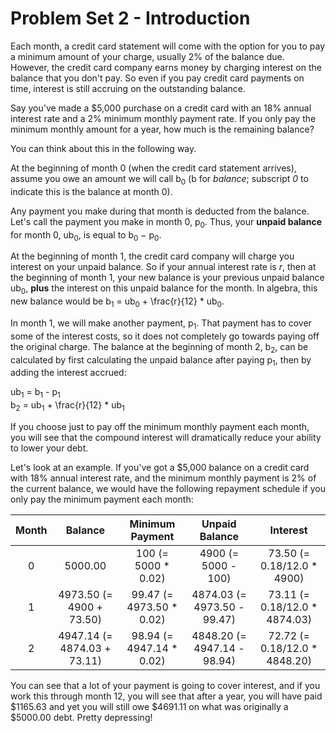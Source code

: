 # Problem Set 2 - Introduction

Each month, a credit card statement will come with the option for you to pay a minimum amount of your charge, usually 2% of the balance due. However, the credit card company earns money by charging interest on the balance that you don't pay. So even if you pay credit card payments on time, interest is still accruing on the outstanding balance.

Say you've made a $5,000 purchase on a credit card with an 18% annual interest rate and a 2% minimum monthly payment rate. If you only pay the minimum monthly amount for a year, how much is the remaining balance?

You can think about this in the following way.

At the beginning of month 0 (when the credit card statement arrives), assume you owe an amount we will call b<sub>0</sub> (b for *balance*; subscript *0* to indicate this is the balance at month 0).

Any payment you make during that month is deducted from the balance. Let's call the payment you make in month 0, p<sub>0</sub>. Thus, your **unpaid balance** for month 0, ub<sub>0</sub>, is equal to b<sub>0</sub> − p<sub>0</sub>.

At the beginning of month 1, the credit card company will charge you interest on your unpaid balance. So if your annual interest rate is *r*, then at the beginning of month 1, your new balance is your previous unpaid balance ub<sub>0</sub>, **plus** the interest on this unpaid balance for the month. In algebra, this new balance would be b<sub>1</sub> = ub<sub>0</sub> + \frac{r}{12} * ub<sub>0</sub>.

In month 1, we will make another payment, p<sub>1</sub>. That payment has to cover some of the interest costs, so it does not completely go towards paying off the original charge. The balance at the beginning of month 2, b<sub>2</sub>, can be calculated by first calculating the unpaid balance after paying p<sub>1</sub>, then by adding the interest accrued:

ub<sub>1</sub> = b<sub>1</sub> - p<sub>1</sub> <br />
b<sub>2</sub> = ub<sub>1</sub> + \frac{r}{12} * ub<sub>1</sub>

If you choose just to pay off the minimum monthly payment each month, you will see that the compound interest will dramatically reduce your ability to lower your debt.

Let's look at an example. If you've got a $5,000 balance on a credit card with 18% annual interest rate, and the minimum monthly payment is 2% of the current balance, we would have the following repayment schedule if you only pay the minimum payment each month:

| Month |           Balance           |      Minimum Payment     |        Unpaid Balance       |            Interest           |
|:-----:|:---------------------------:|:------------------------:|:---------------------------:|:-----------------------------:|
|   0   |           5000.00           |    100 (= 5000 * 0.02)   |     4900 (= 5000 - 100)     |   73.50 (= 0.18/12.0 * 4900)  |
|   1   |   4973.50 (= 4900 + 73.50)  | 99.47 (= 4973.50 * 0.02) | 4874.03 (= 4973.50 - 99.47) | 73.11 (= 0.18/12.0 * 4874.03) |
|   2   | 4947.14 (= 4874.03 + 73.11) | 98.94 (= 4947.14 * 0.02) | 4848.20 (= 4947.14 - 98.94) | 72.72 (= 0.18/12.0 * 4848.20) |

You can see that a lot of your payment is going to cover interest, and if you work this through month 12, you will see that after a year, you will have paid $1165.63 and yet you will still owe $4691.11 on what was originally a $5000.00 debt. Pretty depressing!